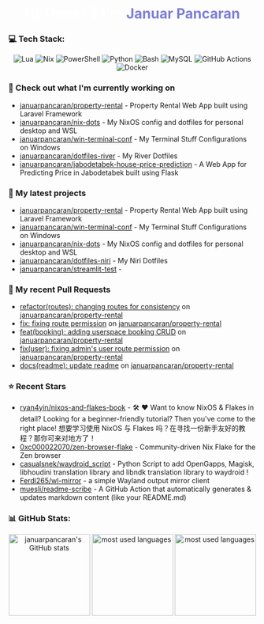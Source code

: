 <h1 align="center" style="color:#ffffff">Hi There! 👋 I'm <span style="color:#7F7FD5">Januar Pancaran</span></h1>

### 💻 Tech Stack:

<p align="center">
    <img src="https://img.shields.io/badge/lua-%232C2D72.svg?style=for-the-badge&logo=lua&logoColor=white" alt="Lua">
    <img src="https://img.shields.io/badge/NIX-5277C3.svg?style=for-the-badge&logo=NixOS&logoColor=white" alt="Nix">
    <img src="https://img.shields.io/badge/PowerShell-%235391FE.svg?style=for-the-badge&logo=powershell&logoColor=white" alt="PowerShell">
    <img src="https://img.shields.io/badge/python-3670A0?style=for-the-badge&logo=python&logoColor=ffdd54" alt="Python">
    <img src="https://img.shields.io/badge/bash_script-%23121011.svg?style=for-the-badge&logo=gnu-bash&logoColor=white" alt="Bash">
    <img src="https://img.shields.io/badge/mysql-4479A1.svg?style=for-the-badge&logo=mysql&logoColor=white" alt="MySQL">
    <img src="https://img.shields.io/badge/github%20actions-%232671E5.svg?style=for-the-badge&logo=githubactions&logoColor=white" alt="GitHub Actions">
    <img src="https://img.shields.io/badge/docker-%230db7ed.svg?style=for-the-badge&logo=docker&logoColor=white" alt="Docker">
</p>

### 👷 Check out what I'm currently working on

- [januarpancaran/property-rental](https://github.com/januarpancaran/property-rental) - Property Rental Web App built using Laravel Framework
- [januarpancaran/nix-dots](https://github.com/januarpancaran/nix-dots) - My NixOS config and dotfiles for personal desktop and WSL
- [januarpancaran/win-terminal-conf](https://github.com/januarpancaran/win-terminal-conf) - My Terminal Stuff Configurations on Windows
- [januarpancaran/dotfiles-river](https://github.com/januarpancaran/dotfiles-river) - My River Dotfiles
- [januarpancaran/jabodetabek-house-price-prediction](https://github.com/januarpancaran/jabodetabek-house-price-prediction) - A Web App for Predicting Price in Jabodetabek built using Flask

### 🌱 My latest projects

- [januarpancaran/property-rental](https://github.com/januarpancaran/property-rental) - Property Rental Web App built using Laravel Framework
- [januarpancaran/win-terminal-conf](https://github.com/januarpancaran/win-terminal-conf) - My Terminal Stuff Configurations on Windows
- [januarpancaran/nix-dots](https://github.com/januarpancaran/nix-dots) - My NixOS config and dotfiles for personal desktop and WSL
- [januarpancaran/dotfiles-niri](https://github.com/januarpancaran/dotfiles-niri) - My Niri Dotfiles
- [januarpancaran/streamlit-test](https://github.com/januarpancaran/streamlit-test) - 

### 🔨 My recent Pull Requests

- [refactor(routes): changing routes for consistency](https://github.com/januarpancaran/property-rental/pull/56) on [januarpancaran/property-rental](https://github.com/januarpancaran/property-rental)
- [fix: fixing route permission](https://github.com/januarpancaran/property-rental/pull/55) on [januarpancaran/property-rental](https://github.com/januarpancaran/property-rental)
- [feat(booking): adding userspace booking CRUD](https://github.com/januarpancaran/property-rental/pull/54) on [januarpancaran/property-rental](https://github.com/januarpancaran/property-rental)
- [fix(user): fixing admin&#39;s user route permission](https://github.com/januarpancaran/property-rental/pull/53) on [januarpancaran/property-rental](https://github.com/januarpancaran/property-rental)
- [docs(readme): update readme](https://github.com/januarpancaran/property-rental/pull/51) on [januarpancaran/property-rental](https://github.com/januarpancaran/property-rental)

### ⭐ Recent Stars

- [ryan4yin/nixos-and-flakes-book](https://github.com/ryan4yin/nixos-and-flakes-book) - :hammer_and_wrench: :heart: Want to know NixOS &amp; Flakes in detail? Looking for a beginner-friendly tutorial? Then you&#39;ve come to the right place!  想要学习使用 NixOS 与 Flakes 吗？在寻找一份新手友好的教程？那你可来对地方了！
- [0xc000022070/zen-browser-flake](https://github.com/0xc000022070/zen-browser-flake) - Community-driven Nix Flake for the Zen browser
- [casualsnek/waydroid_script](https://github.com/casualsnek/waydroid_script) - Python Script to  add OpenGapps, Magisk, libhoudini translation library and libndk translation library to waydroid !
- [Ferdi265/wl-mirror](https://github.com/Ferdi265/wl-mirror) - a simple Wayland output mirror client
- [muesli/readme-scribe](https://github.com/muesli/readme-scribe) - A GitHub Action that automatically generates &amp; updates markdown content (like your README.md)

### 📊 GitHub Stats:

<p align="center">
    <img src="https://github-readme-stats.vercel.app/api?username=januarpancaran&theme=catppuccin_mocha&hide_border=false&include_all_commits=false&count_private=false" alt="januarpancaran's GitHub stats" height="165">
    <img src="https://github-readme-stats.vercel.app/api/top-langs/?username=januarpancaran&theme=catppuccin_mocha&hide_border=false&include_all_commits=false&count_private=false&layout=compact" alt="most used languages" height="165">
    <img src="https://nirzak-streak-stats.vercel.app/?user=januarpancaran&theme=catppuccin_mocha&hide_border=false" alt="most used languages" height="165">
</p>
